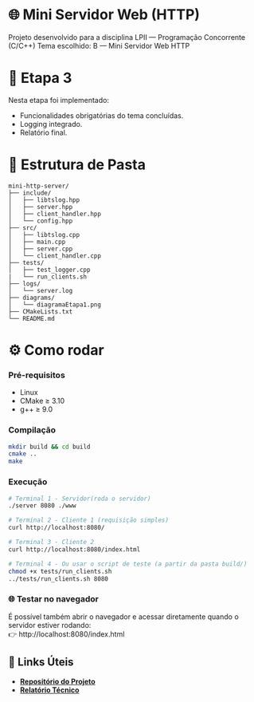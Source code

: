 # 🌐 Mini Servidor Web (HTTP)

Projeto desenvolvido para a disciplina LPII — Programação Concorrente (C/C++)
Tema escolhido: B — Mini Servidor Web HTTP

# 📌 Etapa 3
Nesta etapa foi implementado:

 - Funcionalidades obrigatórias do tema concluídas.
 - Logging integrado.
 - Relatório final.

# 📂 Estrutura de Pasta

```text
mini-http-server/
├── include/     
│   ├── libtslog.hpp     
│   ├── server.hpp          
│   ├── client_handler.hpp  
│   └── config.hpp          
├── src/            
│   ├── libtslog.cpp        
│   ├── main.cpp            
│   ├── server.cpp          
│   └── client_handler.cpp  
├── tests/           
│   ├── test_logger.cpp   
|   └── run_clients.sh   
├── logs/             
│   └── server.log
├── diagrams/         
│   └── diagramaEtapa1.png
├── CMakeLists.txt   
└── README.md   
```     

# ⚙️ Como rodar

### Pré-requisitos
   - Linux
   - CMake ≥ 3.10
   - g++ ≥ 9.0

### Compilação 

```bash
mkdir build && cd build
cmake ..
make 
```


### Execução
```bash
# Terminal 1 - Servidor(roda o servidor)
./server 8080 ./www

# Terminal 2 - Cliente 1 (requisição simples)
curl http://localhost:8080/

# Terminal 3 - Cliente 2
curl http://localhost:8080/index.html

# Terminal 4 - Ou usar o script de teste (a partir da pasta build/)
chmod +x tests/run_clients.sh
../tests/run_clients.sh 8080
```

### 🌐 Testar no navegador

É possível também abrir o navegador e acessar diretamente quando o servidor estiver rodando:<br>
👉 http://localhost:8080/index.html


## 🔗 Links Úteis

- [**Repositório do Projeto**](https://github.com/joaoVitor-amaro/mini-http-server)
- [**Relatório Técnico**](relatorio.md)
